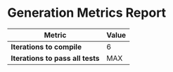 # Generation Metrics Report

| Metric                          | Value     |
|---------------------------------|-----------|
| **Iterations to  compile**      | 6         |
| **Iterations to pass all tests**| MAX       |

